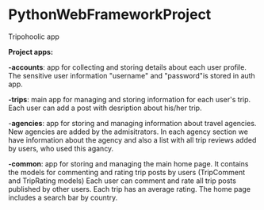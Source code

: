 # PythonWebFrameworkProject
Tripohoolic app 

**Project apps:**

**-accounts**: app for collecting and storing details about each user profile. The sensitive user information "username" and "password"is stored in auth app. 
 
**-trips**: main app for managing and storing information for each user's trip. Each user can add a post with desription about his/her trip. 
 
-**agencies**: app for storing and managing information about travel agencies. New agencies are added by the admisitrators. 
            In each agency section we have information about the agency and also a list with all trip reviews added by users, who used this agancy.
            
**-common**: app for storing and managing the main home page. It contains the models for commenting and rating trip posts by users (TripComment and TripRating models) 
          Each user can comment and rate all trip posts published by other users. Each trip has an average rating.
          The home page includes a search bar by country.
